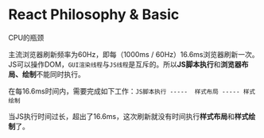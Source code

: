 # React Philosophy & Basic

CPU的瓶颈

主流浏览器刷新频率为60Hz，即每（1000ms / 60Hz）16.6ms浏览器刷新一次。JS可以操作DOM，`GUI渲染线程`与`JS线程`是互斥的。所以**JS脚本执行**和**浏览器布局、绘制**不能同时执行。

在每16.6ms时间内，需要完成如下工作：`JS脚本执行 -----  样式布局 ----- 样式绘制`

当JS执行时间过长，超出了16.6ms，这次刷新就没有时间执行**样式布局**和**样式绘制**了。



